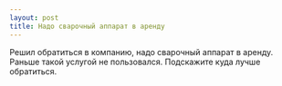 ```yaml
---
layout: post 
title: Надо сварочный аппарат в аренду 
--- 
```

Решил обратиться в компанию, надо сварочный аппарат в аренду. Раньше такой услугой не пользовался. Подскажите куда лучше обратиться.